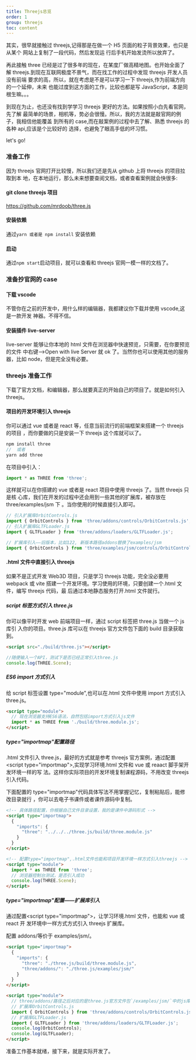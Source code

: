 ```yaml
---
title: Threejs总览
order: 1
group: threejs
toc: content
---
```


其实，很早就接触过 threejs,记得那是在做一个 H5 页面的粒子背景效果，也只是从某个
网站上复制了一段代码，然后发现运 行后手机开始发烫所以放弃了。

再此接触 three 已经是过了很多年的现在，在某度厂做高精地图。也开始全面了解
threejs.到现在互联网极度不景气，而在找工作的过程中发现 threejs 开发人员没有前端
要求的高，所以，就在考虑是不是可以学习一下 threejs,作为前端方向的一个延伸，未来
也能过度到这方面的工作，比较也都是写 JavaScript，本是同根生嘛。。。

到现在为止，也还没有找到学学习 threejs 更好的方法。如果按照小白先看官网，先了解
最简单的场景，相机等，势必会很慢。所以，我的方法就是敲官网的例子，我相信他能覆盖
到所有的 case,而在敲案例的过程中去了解、熟悉 threejs 的各种 api,应该是个比较好的
选择，也避免了眼高手低的坏习惯。

let's go!

### 准备工作

因为 threejs 官网打开比较慢，所以我们还是先从 github 上将 threejs 的项目拉取到本
地，在本地运行，那么未来想要查阅文档，或者查看案例就会快很多:

#### git clone threejs 项目

https://github.com/mrdoob/three.js

#### 安装依赖

通过`yarn 或者是 npm install` 安装依赖

#### 启动

通过`npm start`启动项目，就可以查看和 threejs 官网一模一样的文档了。

### 准备抄官网的 case

#### 下载 vscode

不管你在之前的开发中，用什么样的编辑器，我都建议你下载并使用 vscode,这是一款开发
神器。不得不信。

#### 安装插件 live-server

live-server 能够让你本地的 html 文件在浏览器中快速预览，只需要，在你要预览的文件
中右键-->Open with live Server 就 ok 了。当然你也可以使用其他的服务器，比如
node，但是完全没有必要。

### threejs 准备工作

下载了官方文档，和编辑器，那么就要真正的开始自己的项目了。就是如何引入 threejs。

#### 项目的开发环境引入 threejs

你可以通过 vue 或者是 react 等，任意当前流行的前端框架来搭建一个 threejs 的项目
，而你要做的只是安装一下 threejs 这个库就可以了。

```js
npm install three
//  或者
yarn add three
```

在项目中引入：

```js
import * as THREE from 'three';
```

这样就可以在你搭建的 vue 或者是 react 项目中使用 threejs 了。当然 threejs 只是核
心库，我们在开发的过程中还会用到一些其他的扩展库，被存放在 three/examples/jsm 下
。当你使用的时候直接引入即可。

```js
// 引入扩展库OrbitControls.js
import { OrbitControls } from 'three/addons/controls/OrbitControls.js';
// 引入扩展库GLTFLoader.js
import { GLTFLoader } from 'three/addons/loaders/GLTFLoader.js';
```

```js
// 扩展库引入——旧版本，比如122, 新版本路径addons替换了examples/jsm
import { OrbitControls } from 'three/examples/jsm/controls/OrbitControls.js';
```

#### .html 文件中直接引入 threejs

如果不是正式开发 Web3D 项目，只是学习 threejs 功能，完全没必要用 webpack 或 vite
搭建一个开发环境。学习使用的环境，只要创建一个.html 文件，编写 threejs 代码，最
后通过本地静态服务打开.html 文件就行。

##### script 标签方式引入 three.js

你可以像平时开发 web 前端项目一样，通过 script 标签把 three.js 当做一个 js 库引
入你的项目。three.js 库可以在 threejs 官方文件包下面的 build 目录获取到。

```html
<script src="./build/three.js"></script>
```

```js
//随便输入一个API，测试下是否已经正常引入three.js
console.log(THREE.Scene);
```

##### ES6 import 方式引入

给 script 标签设置 type="module",也可以在.html 文件中使用 import 方式引入
three.js。

```html
<script type="module">
  // 现在浏览器支持ES6语法，自然包括import方式引入js文件
  import * as THREE from './build/three.module.js';
</script>
```

##### type="importmap"配置路径

.html 文件引入 three.js，最好的方式就是参考 threejs 官方案例，通过配置<script
type="importmap"\>,实现学习环境.html 文件和 vue 或 reaact 脚手架开发环境一样的写
法。这样你实际项目的开发环境复制课程源码，不用改变 threejs 引入代码。

下面配置的 type="importmap"代码具体写法不用掌握记忆，复制粘贴后，能修改目录就行
，你可以去电子书课件或者课件源码中复制。

```html
<!-- 具体路径配置，你根据自己文件目录设置，我的是课件中源码形式 -->
<script type="importmap">
  {
    "imports": {
      "three": "../../../three.js/build/three.module.js"
    }
  }
</script>
```

```html
<!-- 配置type="importmap",.html文件也能和项目开发环境一样方式引入threejs -->
<script type="module">
  import * as THREE from 'three';
  // 浏览器控制台测试，是否引入成功
  console.log(THREE.Scene);
</script>
```

##### type="importmap"配置——扩展库引入

通过配置<script type="importmap"\>，让学习环境.html 文件，也能和 vue 或 react 开
发环境中一样方式方式引入 threejs 扩展库。

配置 addons/等价于 examples/jsm/。

```html
<script type="importmap">
  {
    "imports": {
      "three": "./three.js/build/three.module.js",
      "three/addons/": "./three.js/examples/jsm/"
    }
  }
</script>
```

```html
<script type="module">
  // three/addons/路径之后对应的是three.js官方文件包`/examples/jsm/`中的js库
  // 扩展库OrbitControls.js
  import { OrbitControls } from 'three/addons/controls/OrbitControls.js';
  // 扩展库GLTFLoader.js
  import { GLTFLoader } from 'three/addons/loaders/GLTFLoader.js';
  console.log(OrbitControls);
  console.log(GLTFLoader);
</script>
```

准备工作基本就绪，接下来，就是实际开发了。
